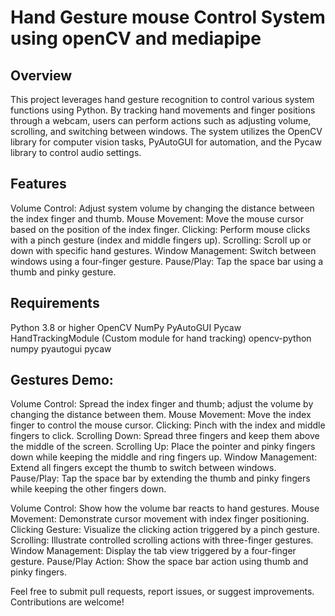 # Hand Gesture mouse Control System using openCV and mediapipe

## Overview
This project leverages hand gesture recognition to control various system functions using Python. By tracking hand movements and finger positions through a webcam, users can perform actions such as adjusting volume, scrolling, and switching between windows. The system utilizes the OpenCV library for computer vision tasks, PyAutoGUI for automation, and the Pycaw library to control audio settings.

## Features
Volume Control: Adjust system volume by changing the distance between the index finger and thumb.
Mouse Movement: Move the mouse cursor based on the position of the index finger.
Clicking: Perform mouse clicks with a pinch gesture (index and middle fingers up).
Scrolling: Scroll up or down with specific hand gestures.
Window Management: Switch between windows using a four-finger gesture.
Pause/Play: Tap the space bar using a thumb and pinky gesture.

## Requirements
Python 3.8 or higher
OpenCV
NumPy
PyAutoGUI
Pycaw
HandTrackingModule (Custom module for hand tracking)
opencv-python
numpy
pyautogui
pycaw



## Gestures Demo:

Volume Control: Spread the index finger and thumb; adjust the volume by changing the distance between them.
Mouse Movement: Move the index finger to control the mouse cursor.
Clicking: Pinch with the index and middle fingers to click.
Scrolling Down: Spread three fingers and keep them above the middle of the screen.
Scrolling Up: Place the pointer and pinky fingers down while keeping the middle and ring fingers up.
Window Management: Extend all fingers except the thumb to switch between windows.
Pause/Play: Tap the space bar by extending the thumb and pinky fingers while keeping the other fingers down.



Volume Control: Show how the volume bar reacts to hand gestures.
Mouse Movement: Demonstrate cursor movement with index finger positioning.
Clicking Gesture: Visualize the clicking action triggered by a pinch gesture.
Scrolling: Illustrate controlled scrolling actions with three-finger gestures.
Window Management: Display the tab view triggered by a four-finger gesture.
Pause/Play Action: Show the space bar action using thumb and pinky fingers.

Feel free to submit pull requests, report issues, or suggest improvements. Contributions are welcome!
